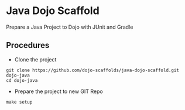# Java Dojo Scaffold

Prepare a Java Project to Dojo with JUnit and Gradle

## Procedures

- Clone the project

```shell
git clone https://github.com/dojo-scaffolds/java-dojo-scaffold.git dojo-java
cd dojo-java
```

- Prepare the project to new GIT Repo

```shell
make setup
```
